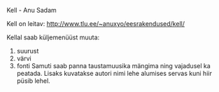 Kell - Anu Sadam

Kell on leitav:
http://www.tlu.ee/~anuxyo/eesrakendused/kell/

Kellal saab küljemenüüst muuta:
1) suurust
2) värvi
3) fonti
Samuti saab panna taustamuusika mängima ning vajadusel ka peatada.
Lisaks kuvatakse autori nimi lehe alumises servas kuni hiir püsib lehel.